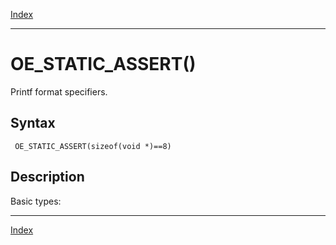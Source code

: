 [Index](index.md)

---
# OE_STATIC_ASSERT()

Printf format specifiers.

## Syntax

     OE_STATIC_ASSERT(sizeof(void *)==8)
## Description 

Basic types:

---
[Index](index.md)

